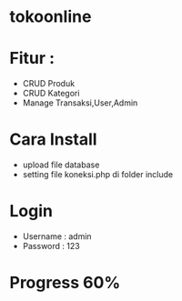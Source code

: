 # tokoonline

# Fitur :
- CRUD Produk
- CRUD Kategori
- Manage Transaksi,User,Admin

# Cara Install
- upload file database
- setting file koneksi.php di folder include

# Login
- Username : admin
- Password : 123

# Progress 60%
